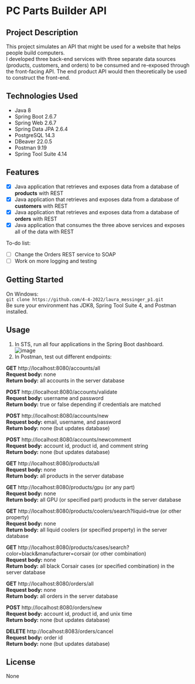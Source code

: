 # PC Parts Builder API

## Project Description

This project simulates an API that might be used for a website that helps people build computers.  
I developed three back-end services with three separate data sources (products, customers, and orders) to be consumed and re-exposed through the front-facing API. The end product API would then theoretically be used to construct the front-end.

## Technologies Used

- Java 8
- Spring Boot 2.6.7
- Spring Web 2.6.7
- Spring Data JPA 2.6.4
- PostgreSQL 14.3
- DBeaver 22.0.5
- Postman 9.19
- Spring Tool Suite 4.14

## Features

- [x] Java application that retrieves and exposes data from a database of **products** with REST
- [x] Java application that retrieves and exposes data from a database of **customers** with REST
- [x] Java application that retrieves and exposes data from a database of **orders** with REST
- [x] Java application that consumes the three above services and exposes all of the data with REST

To-do list:
- [ ] Change the Orders REST service to SOAP
- [ ] Work on more logging and testing

## Getting Started
On Windows:  
`git clone https://github.com/4-4-2022/laura_messinger_p1.git`  
Be sure your environment has JDK8, Spring Tool Suite 4, and Postman installed.  

## Usage
1. In STS, run all four applications in the Spring Boot dashboard.  
![image](https://user-images.githubusercontent.com/40044460/170762114-aedf1896-b1f1-47a9-83a9-797814955d3a.png)
2. In Postman, test out different endpoints:  


**GET** http://localhost:8080/accounts/all  
**Request body:** none  
**Return body:** all accounts in the server database  

**POST** http://localhost:8080/accounts/validate  
**Request body:** username and password  
**Return body:** true or false depending if credentials are matched  

**POST** http://localhost:8080/accounts/new  
**Request body:** email, username, and password  
**Return body:** none (but updates database)  

**POST** http://localhost:8080/accounts/newcomment  
**Request body:** account id, product id, and comment string  
**Return body:** none (but updates database)  

**GET** http://localhost:8080/products/all  
**Request body:** none  
**Return body:** all products in the server database

**GET** http://localhost:8080/products/gpu (or any part)  
**Request body:** none  
**Return body:** all GPU (or specified part) products in the server database

**GET** http://localhost:8080/products/coolers/search?liquid=true (or other property)  
**Request body:** none  
**Return body:** all liquid coolers (or specified property) in the server database

**GET** http://localhost:8080/products/cases/search?color=black&manufacturer=corsair (or other combination)  
**Request body:** none  
**Return body:** all black Corsair cases (or specified combination) in the server database

**GET** http://localhost:8080/orders/all  
**Request body:** none  
**Return body:** all orders in the server database

**POST** http://localhost:8080/orders/new  
**Request body:** account id, product id, and unix time  
**Return body:** none (but updates database)

**DELETE** http://localhost:8083/orders/cancel  
**Request body:** order id  
**Return body:** none (but updates database)

## License

None

